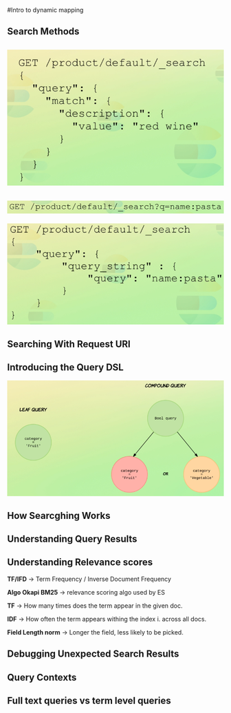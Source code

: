 #Intro to dynamic mapping

## Search Methods
![](.5-Introduction-to-searching_images/search-query.png)
--
![](.5-Introduction-to-searching_images/8a8fb3d8.png)
--
![](.5-Introduction-to-searching_images/782f0630.png)

## Searching With Request URI

## Introducing the Query DSL
![](.5-Introduction-to-searching_images/d42da9bd.png)


## How Searcghing Works

## Understanding Query Results

## Understanding Relevance scores
**TF/IFD** -> Term Frequency / Inverse Document Frequency

**Algo Okapi BM25** -> relevance scoring algo used by ES

**TF** -> How many times does the term appear in the given doc.

**IDF** -> How often the term appears withing the index i. across all docs.

**Field Length norm** -> Longer the field, less likely to be picked.

## Debugging Unexpected Search Results

## Query Contexts

## Full text queries vs term level queries